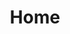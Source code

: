 ---
title: Home
permalink: "/"
description:
svd-section-1-background-image:
svd-section-1-background-color:
svd-section-1-logo-alt: DC Design Week Hero Logo, Time & Date
svd-section-1-header: "#DCDESIGNWEEK is Coming September 20-27"
svd-section-1-subheader: |
  Mark your calendar and sign up to be the first to know about 2019 speaker announcements and ticket sales
svd-section-1-button-left: Get Updates
svd-section-1-button-left-url: "#subscribe"
svd-section-1-button-left-type: solid
svd-section-1-button-left-color: mauve
svd-section-1-button-right: Become a sponsor
svd-section-1-button-right-url: "#sponsor"
svd-section-1-button-right-type: border
svd-section-1-button-right-color: mauve
svd-section-2-background-color: lightning-yellow-light
svd-section-2-header: A Look Back on DCDW2018
svd-section-2-divider-color: lightning-yellow
svd-section-2-body: |
  Design is a people thing. That's why last year, DC Design Week explored
  the theme Design is for All, which took a closer look at how design shapes our community—along with the people who get to do the shaping. The result? 37 events including animation workshops, a creativity-boosting guided meditation, letterpress printing, screenprinting, a run around the murals, a talk about designing for voice UI, and so, so, so much more.

  Thank you to everyone who came out and represented this wonderful creative
  community of ours.
svd-section-2-button: Follow us on Instagram
svd-section-2-button-url: https://www.instagram.com/dcdesignweek/
svd-section-2-button-type: border
svd-section-2-button-color: lightning-yellow
svd-section-3-background-color: white
svd-section-3-header: 2018 Partner & Sponsors
svd-section-3-divider-color: lightning-yellow
svd-section-3-body: |
  DC Design Week is produced by AIGA DC, a 100% volunteer-run, 501(3)c nonprofit organization, in concert with a consortium of local associations, meetup groups and small businesses.

  We rely on the generosity and goodness of others to make this week of celebration a reality. Major thanks to our 2018 partners and sponsors for your support and commitment to the DC design community.

  We couldn't do it without you!
svd-section-3-button: Become a sponsor
svd-section-3-button-url: mailto:designweek@dc.aiga.org?subject=DCDW 2019 Sponsorship
svd-section-3-button-type: border
svd-section-3-button-color: lightning-yellow
svd-section-4-background-color: white
svd-section-4-header: Chapter Sponsors
svd-section-4-divider-color: lightning-yellow
svd-section-4-body: |
  Sustaining Partners support AIGA DC for a full year, enabling the chapter to stay true to its mission: to advance design as a professional craft, strategic tool and vital cultural force. As 2018 chapter sponsors, these companies contributed to the design profession and the greater good.
home-section-1-background-image:
home-section-1-background-color:
home-section-1-logo-alt: DC Design Week Hero Logo, Time & Date

home-section-1-tagline: Shining a light on DC’s most curious and creative since ’08.
home-section-1-header: "#DCDesignWeek 2019"
home-section-1-subheader: September 20-27
home-section-1-button-left: Get Updates
home-section-1-button-left-url: "#subscribe"
home-section-1-button-left-type: solid
home-section-1-button-left-color: mauve
home-section-1-button-right: Become a sponsor
home-section-1-button-right-url: "#sponsor"
home-section-1-button-right-type: border
home-section-1-button-right-color: mauve

events-header: Sundays at Carnegie
events-body: |
  We just can’t wait for September 20th to start celebrating DC Design Week! So, we’re ramping up early, with **three creative talks at the Apple Carnegie Library.** Join us on Sundays 9/8, 9/15 and 9/22 in Mount Vernon Square, when three DC designers will share their craft through this series of not-to-be-missed and highly interactive sessions. All three events are free and open to the public!
events-button: Learn More
events-button-url: /carnegie/
events-button-type: border
events-button-color: lightning-yellow

sponsors-header: Want to Sponsor DCDW2019?
sponsors-body: |
  Did you know that 2018 was the biggest DCDW yet, with 9 days of back-to-back programming in all 4 quadrants of DC, MD & VA!? That was only possible because of the generous support of our sponsors. This year, we’re looking to make DCDW2019 even better — more events, in more places, featuring even more aspects of DC’s curious and creative community. But we can’t do it alone (though we’d certainly try). We’re currently looking for partners who can help make the best DCDW a reality. Whether you’re able to offer space, offer in-kind services, or offer financial support, your contribution will make the difference. Click below to support #DCDesignWeek and be part of the excitement as an ally of the creative community.
sponsors-button-left: View All Sponsors
sponsors-button-left-url: /sponsors/
sponsors-button-left-type: border
sponsors-button-left-color: lightning-yellow
sponsors-button: Become A Sponsor
sponsors-button-url: https://forms.gle/WEXzE1uxGjZ168bW9
sponsors-button-type: border
sponsors-button-color: lightning-yellow
layout: home
---